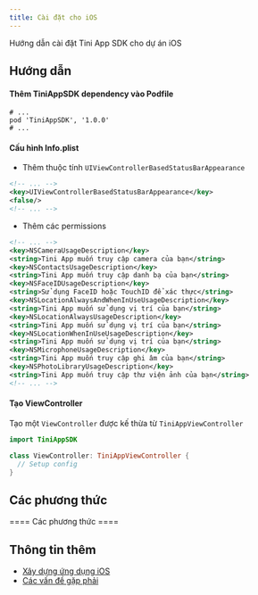 ```yaml
---
title: Cài đặt cho iOS
---
```


Hướng dẫn cài đặt Tini App SDK cho dự án iOS

## Hướng dẫn

#### Thêm TiniAppSDK dependency vào Podfile

```pod
# ...
pod 'TiniAppSDK', '1.0.0'
# ...
```

#### Cấu hình Info.plist

- Thêm thuộc tính `UIViewControllerBasedStatusBarAppearance`

```xml
<!-- ... -->
<key>UIViewControllerBasedStatusBarAppearance</key>
<false/>
<!-- ... -->
```

- Thêm các permissions

```xml
<!-- ... -->
<key>NSCameraUsageDescription</key>
<string>Tini App muốn truy cập camera của bạn</string>
<key>NSContactsUsageDescription</key>
<string>Tini App muốn truy cập danh bạ của bạn</string>
<key>NSFaceIDUsageDescription</key>
<string>Sử dụng FaceID hoặc TouchID để xác thực</string>
<key>NSLocationAlwaysAndWhenInUseUsageDescription</key>
<string>Tini App muốn sử dụng vị trí của bạn</string>
<key>NSLocationAlwaysUsageDescription</key>
<string>Tini App muốn sử dụng vị trí của bạn</string>
<key>NSLocationWhenInUseUsageDescription</key>
<string>Tini App muốn sử dụng vị trí của bạn</string>
<key>NSMicrophoneUsageDescription</key>
<string>Tini App muốn truy cập ghi âm của bạn</string>
<key>NSPhotoLibraryUsageDescription</key>
<string>Tini App muốn truy cập thư viện ảnh của bạn</string>
<!-- ... -->
```

#### Tạo ViewController

Tạo một `ViewController` được kế thừa từ `TiniAppViewController`

```swift
import TiniAppSDK

class ViewController: TiniAppViewController {
  // Setup config
}
```

## Các phương thức

==== Các phương thức ====

## Thông tin thêm

- [Xây dựng ứng dụng iOS](/docs/sdk/example-for-ios)
- [Các vấn đề gặp phải](/docs/sdk/troubleshooting)
